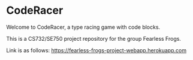 # CodeRacer

Welcome to CodeRacer, a type racing game with code blocks. 

This is a CS732/SE750 project repository for the group Fearless Frogs.

Link is as follows: https://fearless-frogs-project-webapp.herokuapp.com
